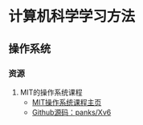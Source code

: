# 计算机科学学习方法

## 操作系统

### 资源

1. MIT的操作系统课程
    * [MIT操作系统课程主页](https://pdos.csail.mit.edu/6.828/2014/schedule.html)
    * [Github源码：panks/Xv6](https://github.com/panks/Xv6)
